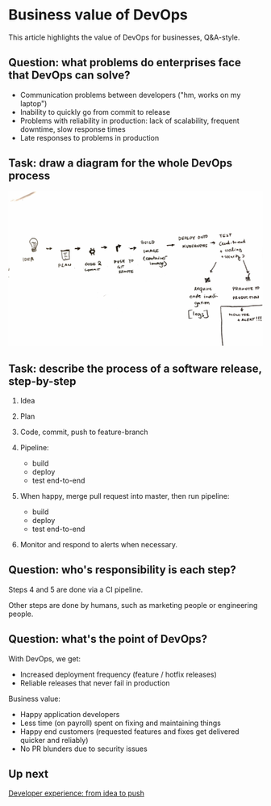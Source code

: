 # Business value of DevOps

This article highlights the value of DevOps for businesses, Q&A-style.

## Question: what problems do enterprises face that DevOps can solve?

- Communication problems between developers ("hm, works on my laptop")
- Inability to quickly go from commit to release
- Problems with reliability in production: lack of scalability, frequent downtime, slow response times
- Late responses to problems in production

## Task: draw a diagram for the whole DevOps process

![The process of turning an idea into reality](img/devops-process.jpg)

## Task: describe the process of a software release, step-by-step

1. Idea

2. Plan

3. Code, commit, push to feature-branch

4. Pipeline:
    - build
    - deploy
    - test end-to-end

6. When happy, merge pull request into master, then run pipeline:
    - build
    - deploy
    - test end-to-end

7. Monitor and respond to alerts when necessary.

## Question: who's responsibility is each step?

Steps 4 and 5 are done via a CI pipeline.

Other steps are done by humans, such as marketing people or engineering people.

## Question: what's the point of DevOps?

With DevOps, we get:

- Increased deployment frequency (feature / hotfix releases)
- Reliable releases that never fail in production

Business value:

- Happy application developers
- Less time (on payroll) spent on fixing and maintaining things
- Happy end customers (requested features and fixes get delivered quicker and reliably)
- No PR blunders due to security issues

## Up next

[Developer experience: from idea to push](/development)
